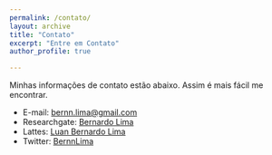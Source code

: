 ```yaml
---
permalink: /contato/
layout: archive
title: "Contato"
excerpt: "Entre em Contato"
author_profile: true

---
```

Minhas informações de contato estão abaixo.
Assim é mais fácil me encontrar.

* E-mail: bernn.lima@gmail.com
* Researchgate: [Bernardo Lima](https://www.researchgate.net/profile/Bernardo_Lima4)
* Lattes: [Luan Bernardo Lima](http://lattes.cnpq.br/0588720511145559)
* Twitter: [BernnLima](http://twitter.com/BernnLima)
